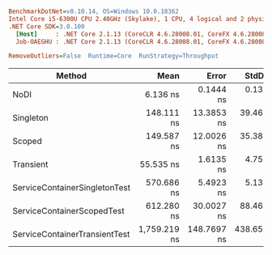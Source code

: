 ``` ini

BenchmarkDotNet=v0.10.14, OS=Windows 10.0.18362
Intel Core i5-6300U CPU 2.40GHz (Skylake), 1 CPU, 4 logical and 2 physical cores
.NET Core SDK=3.0.100
  [Host]     : .NET Core 2.1.13 (CoreCLR 4.6.28008.01, CoreFX 4.6.28008.01), 64bit RyuJIT
  Job-OAEGHU : .NET Core 2.1.13 (CoreCLR 4.6.28008.01, CoreFX 4.6.28008.01), 64bit RyuJIT

RemoveOutliers=False  Runtime=Core  RunStrategy=Throughput  

```
|                        Method |         Mean |       Error |      StdDev |       Median |          Op/s | Scaled | ScaledSD |  Gen 0 | Allocated |
|------------------------------ |-------------:|------------:|------------:|-------------:|--------------:|-------:|---------:|-------:|----------:|
|                          NoDI |     6.136 ns |   0.1444 ns |   0.1351 ns |     6.130 ns | 162,965,922.7 |   1.00 |     0.00 | 0.0152 |      24 B |
|                     Singleton |   148.111 ns |  13.3853 ns |  39.4669 ns |   134.727 ns |   6,751,676.4 |  24.15 |     6.42 |      - |       0 B |
|                        Scoped |   149.587 ns |  12.0026 ns |  35.3899 ns |   135.096 ns |   6,685,055.5 |  24.39 |     5.77 |      - |       0 B |
|                     Transient |    55.535 ns |   1.6135 ns |   4.7575 ns |    54.303 ns |  18,006,606.1 |   9.05 |     0.80 | 0.0151 |      24 B |
| ServiceContainerSingletonTest |   570.686 ns |   5.4923 ns |   5.1375 ns |   570.990 ns |   1,752,275.8 |  93.04 |     2.14 | 0.2890 |     456 B |
|    ServiceContainerScopedTest |   612.280 ns |  30.0027 ns |  88.4635 ns |   578.585 ns |   1,633,240.2 |  99.83 |    14.51 | 0.2890 |     456 B |
| ServiceContainerTransientTest | 1,759.219 ns | 148.7697 ns | 438.6507 ns | 1,560.286 ns |     568,434.1 | 286.82 |    71.44 | 0.8125 |    1280 B |
